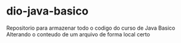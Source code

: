# dio-java-basico
Repositorio para armazenar todo o codigo do curso de Java Basico
Alterando o conteudo de um arquivo de forma local certo 
